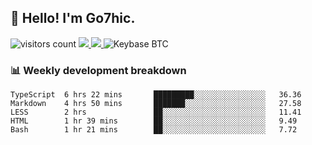 ## 👋 Hello! I'm Go7hic.

 ![visitors count](https://visitors-by-url-pls-dont-use-this-in-your-repo.vercel.app/Go7hic-github-readme)
 <a href="https://twitter.com/Go7hic">
    <img src="https://img.shields.io/badge/-@Go7hic-1ca0f1?style=flat-square&labelColor=1ca0f1&logo=twitter&logoColor=white&link=https://twitter.com/Go7hic">
   <a/>
   <a href="mailto:gtfx0209@gmail.com">
    <img src="https://img.shields.io/badge/-gtfx0209@gmail.com-c14438?style=flat-square&logo=Gmail&logoColor=white&link=mailto:gtfx0209@gmail.com">
   <a/>
    ![Keybase BTC](https://img.shields.io/keybase/btc/Go7hic)
 <!--
🔭 I’m currently working
🌱 I’m currently learning
💬 Ask me about 
📫 How to reach me: 
⚡ Fun fact: 
-->
 <!--
![My Github Stats](https://github-readme-stats.vercel.app/api?username=Go7hic&show_icons=true&count_private=true)

-->

### 📊 Weekly development breakdown
<!--START_SECTION:waka-->
```text
TypeScript  6 hrs 22 mins       █████████░░░░░░░░░░░░░░░░   36.36 
Markdown    4 hrs 50 mins       ███████░░░░░░░░░░░░░░░░░░   27.58 
LESS        2 hrs               ██░░░░░░░░░░░░░░░░░░░░░░░   11.41 
HTML        1 hr 39 mins        ██░░░░░░░░░░░░░░░░░░░░░░░   9.49 
Bash        1 hr 21 mins        ██░░░░░░░░░░░░░░░░░░░░░░░   7.72
```
<!--END_SECTION:waka-->


